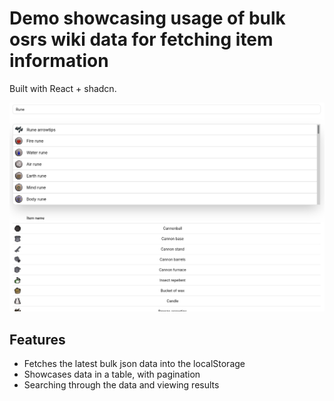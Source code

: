 # Demo showcasing usage of bulk osrs wiki data for fetching item information

Built with React + shadcn.

![Showcase screenshot](image.png)

## Features

- Fetches the latest bulk json data into the localStorage
- Showcases data in a table, with pagination
- Searching through the data and viewing results
